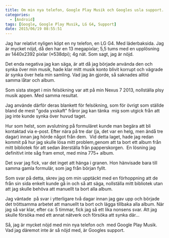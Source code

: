 ```yaml
---
title: Om min nya telefon, Google Play Musik och Googles usla support.
categories:
  - [Android]
tags: [Google, Google Play Musik, LG G4, Support]
date: 2015/06/19 08:55:51
---
```

Jag har relativt nyligen köpt en ny telefon, en LG G4. Med läderbaksida. Jag är mycket nöjd, då den har en 13 megapixlar; 5,5 tums med en upplösning av 1440x2392 pixlar (≈538dpi); 4g nät. Som sagt, jag är nöjd.

Det enda negativa jag kan säga, är att då jag började använda den och synka över min musik, hade klar mitt musik konto blivit korrupt och vägrade är synka över hela min samling. Vad jag än gjorde, så saknades alltid samma låtar och album.

Som sista steget i min felsökning var att på min Nexus 7 2013, nollställa plsy musik appen. Med samma resultat.

Jag använde därför deras blankett för felsökning, som för övrigt som ställde bland de mest "goda yxskaft" fråror jag kan tänka  mig som utgick från att jag inte kunde synka över huvud taget.

Hur som helst, som avslutning på formuläret kunde man begära att bli kontaktad via e-post. Efter nära på tre dar (ja, det var en helg, men ändå tre dagar) innan jag hörde något från dem.  Vid detta laget, hade jag redan kommit på hur jag skulle lösa mitt problem,genom att ta bort ett album från mitt bibliotek för att sedan återställa från papperskorgen.  En lösning jag definitivt inte såg fram emot, med mina 775+ album. 

Det svar jag fick, var det inget att hänga i granen. Hon hänvisade bara till samma gamla formulär, som jag från början fyllt.

Som svar på detta, skrev jag om min upptäckt med en förhoppning att de från sin sida enkelt kunde gå in och så att säga, nollställa mitt bibliotek utan att jag skulle behöva att manuellt ta bort alla album.

Jag väntade  på svar i ytterligare två dagar innan jag gav upp och började det tröttsamma arbetet att manuellt ta bort och lägga tillbaka alla album. När jag så var klar, efter ca: 5 timmar, fick jag så ett lika nonsens svar. Att jag skulle försöka med ett annat nätverk och försöka att synka där... 

Så, jag är mycket nöjd med min nya telefon och  med Google Play Musik. Vad jag däremot inte är så nöjd med, är Googles support.
